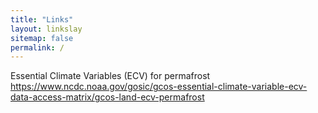 ```yaml
---
title: "Links"
layout: linkslay
sitemap: false
permalink: /
---
```


Essential Climate Variables (ECV) for permafrost 
<https://www.ncdc.noaa.gov/gosic/gcos-essential-climate-variable-ecv-data-access-matrix/gcos-land-ecv-permafrost>